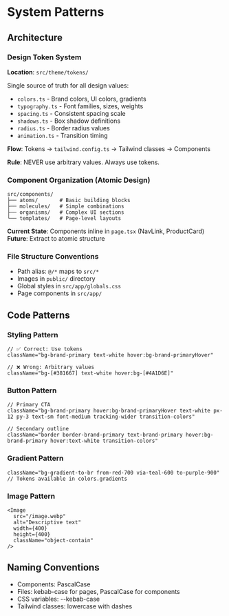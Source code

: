 # System Patterns

## Architecture

### Design Token System
**Location**: `src/theme/tokens/`

Single source of truth for all design values:
- `colors.ts` - Brand colors, UI colors, gradients
- `typography.ts` - Font families, sizes, weights
- `spacing.ts` - Consistent spacing scale
- `shadows.ts` - Box shadow definitions
- `radius.ts` - Border radius values
- `animation.ts` - Transition timing

**Flow**: Tokens → `tailwind.config.ts` → Tailwind classes → Components

**Rule**: NEVER use arbitrary values. Always use tokens.

### Component Organization (Atomic Design)
```
src/components/
├── atoms/       # Basic building blocks
├── molecules/   # Simple combinations
├── organisms/   # Complex UI sections
└── templates/   # Page-level layouts
```

**Current State**: Components inline in `page.tsx` (NavLink, ProductCard)
**Future**: Extract to atomic structure

### File Structure Conventions
- Path alias: `@/*` maps to `src/*`
- Images in `public/` directory
- Global styles in `src/app/globals.css`
- Page components in `src/app/`

## Code Patterns

### Styling Pattern
```tsx
// ✅ Correct: Use tokens
className="bg-brand-primary text-white hover:bg-brand-primaryHover"

// ❌ Wrong: Arbitrary values
className="bg-[#381667] text-white hover:bg-[#4A1D6E]"
```

### Button Pattern
```tsx
// Primary CTA
className="bg-brand-primary hover:bg-brand-primaryHover text-white px-12 py-3 text-sm font-medium tracking-wider transition-colors"

// Secondary outline
className="border border-brand-primary text-brand-primary hover:bg-brand-primary hover:text-white transition-colors"
```

### Gradient Pattern
```tsx
className="bg-gradient-to-br from-red-700 via-teal-600 to-purple-900"
// Tokens available in colors.gradients
```

### Image Pattern
```tsx
<Image
  src="/image.webp"
  alt="Descriptive text"
  width={400}
  height={400}
  className="object-contain"
/>
```

## Naming Conventions
- Components: PascalCase
- Files: kebab-case for pages, PascalCase for components
- CSS variables: --kebab-case
- Tailwind classes: lowercase with dashes
